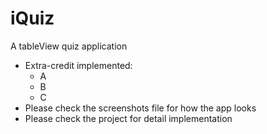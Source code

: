 # iQuiz
A tableView quiz application

* Extra-credit implemented: 
  * A
  * B
  * C
* Please check the screenshots file for how the app looks
* Please check the project for detail implementation
